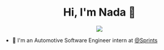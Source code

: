<h1 align="center">Hi, I'm Nada 👋</h1>
<p align="center">
    <a href="https://www.linkedin.com/in/nada-a-442415257"><img src="https://img.shields.io/badge/linkedin-%230177B5?style=flat&logo=linkedin&logoColor=white"/></a>
  </p> 


- 🔭 I'm an Automotive Software Engineer intern at [@Sprints](https://sprints.ai/)

